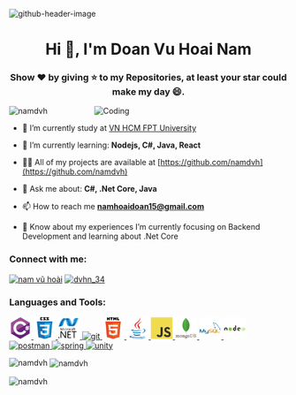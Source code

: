 ![github-header-image](https://user-images.githubusercontent.com/76815256/185148531-e7eb1510-f0dc-4882-a797-eccb8142fbcc.png)
<h1 align="center">Hi 👋, I'm Doan Vu Hoai Nam</h1>
<h3 align="center">Show ❤ by giving ⭐ to my Repositories, at least your star could make my day 😄.</h3>
<img align="right" alt="Coding" width="350" src="https://i.pinimg.com/originals/a4/51/39/a451393c169a91586312551109361064.gif"

<p align="left"> <img src="https://komarev.com/ghpvc/?username=namdvh&label=Profile%20views&color=0e75b6&style=flat" alt="namdvh" /> </p>

- 🔭 I’m currently study at [VN HCM FPT University](https://hcmuni.fpt.edu.vn/)

- 🌱 I’m currently learning:  **Nodejs, C#, Java, React**

- 👨‍💻 All of my projects are available at [https://github.com/namdvh](https://github.com/namdvh)

- 💬 Ask me about:  **C#, .Net Core, Java**

- 📫 How to reach me **namhoaidoan15@gmail.com**

- 📄 Know about my experiences I’m currently focusing on Backend Development and learning about .Net Core

<h3 align="left">Connect with me:</h3>
<p align="left">
<a href="https://fb.com/nam vũ hoài" target="blank"><img align="center" src="https://raw.githubusercontent.com/rahuldkjain/github-profile-readme-generator/master/src/images/icons/Social/facebook.svg" alt="nam vũ hoài" height="30" width="40" /></a>
<a href="https://instagram.com/dvhn_34" target="blank"><img align="center" src="https://raw.githubusercontent.com/rahuldkjain/github-profile-readme-generator/master/src/images/icons/Social/instagram.svg" alt="dvhn_34" height="30" width="40" /></a>
</p>

<h3 align="left">Languages and Tools:</h3>
<p align="left"> <a href="https://www.w3schools.com/cs/" target="_blank" rel="noreferrer"> <img src="https://raw.githubusercontent.com/devicons/devicon/master/icons/csharp/csharp-original.svg" alt="csharp" width="40" height="40"/> </a> <a href="https://www.w3schools.com/css/" target="_blank" rel="noreferrer"> <img src="https://raw.githubusercontent.com/devicons/devicon/master/icons/css3/css3-original-wordmark.svg" alt="css3" width="40" height="40"/> </a> <a href="https://dotnet.microsoft.com/" target="_blank" rel="noreferrer"> <img src="https://raw.githubusercontent.com/devicons/devicon/master/icons/dot-net/dot-net-original-wordmark.svg" alt="dotnet" width="40" height="40"/> </a> <a href="https://git-scm.com/" target="_blank" rel="noreferrer"> <img src="https://www.vectorlogo.zone/logos/git-scm/git-scm-icon.svg" alt="git" width="40" height="40"/> </a> <a href="https://www.w3.org/html/" target="_blank" rel="noreferrer"> <img src="https://raw.githubusercontent.com/devicons/devicon/master/icons/html5/html5-original-wordmark.svg" alt="html5" width="40" height="40"/> </a> <a href="https://www.java.com" target="_blank" rel="noreferrer"> <img src="https://raw.githubusercontent.com/devicons/devicon/master/icons/java/java-original.svg" alt="java" width="40" height="40"/> </a> <a href="https://developer.mozilla.org/en-US/docs/Web/JavaScript" target="_blank" rel="noreferrer"> <img src="https://raw.githubusercontent.com/devicons/devicon/master/icons/javascript/javascript-original.svg" alt="javascript" width="40" height="40"/> </a> <a href="https://www.mongodb.com/" target="_blank" rel="noreferrer"> <img src="https://raw.githubusercontent.com/devicons/devicon/master/icons/mongodb/mongodb-original-wordmark.svg" alt="mongodb" width="40" height="40"/> </a> <a href="https://www.mysql.com/" target="_blank" rel="noreferrer"> <img src="https://raw.githubusercontent.com/devicons/devicon/master/icons/mysql/mysql-original-wordmark.svg" alt="mysql" width="40" height="40"/> </a> <a href="https://nodejs.org" target="_blank" rel="noreferrer"> <img src="https://raw.githubusercontent.com/devicons/devicon/master/icons/nodejs/nodejs-original-wordmark.svg" alt="nodejs" width="40" height="40"/> </a> <a href="https://postman.com" target="_blank" rel="noreferrer"> <img src="https://www.vectorlogo.zone/logos/getpostman/getpostman-icon.svg" alt="postman" width="40" height="40"/> </a> <a href="https://spring.io/" target="_blank" rel="noreferrer"> <img src="https://www.vectorlogo.zone/logos/springio/springio-icon.svg" alt="spring" width="40" height="40"/> </a> <a href="https://unity.com/" target="_blank" rel="noreferrer"> <img src="https://www.vectorlogo.zone/logos/unity3d/unity3d-icon.svg" alt="unity" width="40" height="40"/> </a> </p>

<p><img align="left" src="https://github-readme-stats.vercel.app/api/top-langs?username=namdvh&show_icons=true&locale=en&layout=compact" alt="namdvh" /></p>

<p>&nbsp;<img align="center" src="https://github-readme-stats.vercel.app/api?username=namdvh&show_icons=true&locale=en" alt="namdvh" /></p>

<p><img align="center" src="https://github-readme-streak-stats.herokuapp.com/?user=namdvh&" alt="namdvh" /></p>

